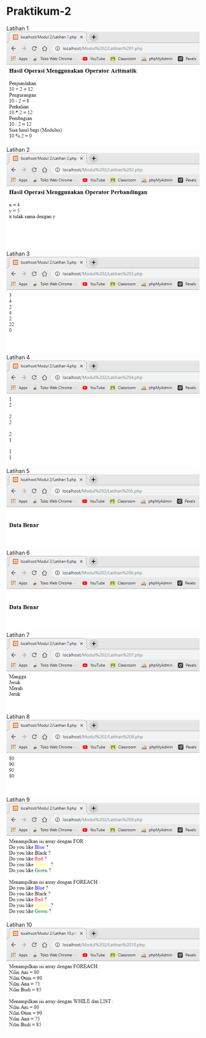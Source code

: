 # Praktikum-2
Latihan 1
![alt text](https://github.com/NailiyatulAfifah/Praktikum-2/blob/master/Latihan%201.PNG?raw=true)
Latihan 2
![alt text](https://github.com/NailiyatulAfifah/Praktikum-2/blob/master/Latihan%202.PNG?raw=true)
Latihan 3
![alt text](https://github.com/NailiyatulAfifah/Praktikum-2/blob/master/Latihan%203.PNG?raw=true)
Latihan 4
![alt text](https://github.com/NailiyatulAfifah/Praktikum-2/blob/master/Latihan%204.PNG?raw=true)
Latihan 5
![alt text](https://github.com/NailiyatulAfifah/Praktikum-2/blob/master/Latihan%205.PNG?raw=true)
Latihan 6
![alt text](https://github.com/NailiyatulAfifah/Praktikum-2/blob/master/Latihan%206.PNG?raw=true)
Latihan 7
![alt text](https://github.com/NailiyatulAfifah/Praktikum-2/blob/master/Latihan%207.PNG?raw=true)
Latihan 8
![alt text](https://github.com/NailiyatulAfifah/Praktikum-2/blob/master/Latihan%208.PNG?raw=true)
Latihan 9
![alt text](https://github.com/NailiyatulAfifah/Praktikum-2/blob/master/Latihan%209.PNG?raw=true)
Latihan 10
![alt text](https://github.com/NailiyatulAfifah/Praktikum-2/blob/master/Latihan%2010.PNG?raw=true)
